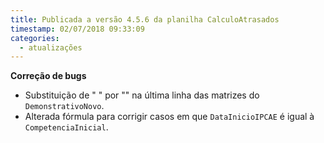 ```yaml
---
title: Publicada a versão 4.5.6 da planilha CalculoAtrasados
timestamp: 02/07/2018 09:33:09
categories:
  - atualizações
---
```


**Correção de bugs**
+ Substituição de " " por "" na última linha das matrizes do `DemonstrativoNovo`.
+ Alterada fórmula para corrigir casos em que `DataInicioIPCAE` é igual à `CompetenciaInicial`.